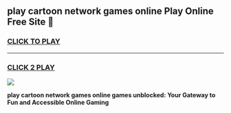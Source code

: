 
## play cartoon network games online Play Online Free Site 👋
<h3>
<a href="https://download.freeplayer.one?title=play_cartoon_network_games_online&ref=21F">CLICK TO PLAY</a></h3>
<hr>

<h3>
<a href="https://download.freeplayer.one?title=play_cartoon_network_games_online&ref=21F">CLICK 2 PLAY</a>
  
</h3>

<a href="https://download.freeplayer.one?title=play_cartoon_network_games_online&ref=21F"><img src="https://cdnb.artstation.com/p/assets/images/images/032/539/853/original/anto-thomas-button-gif.gif"></a>


**play cartoon network games online games unblocked: Your Gateway to Fun and Accessible Online Gaming**
